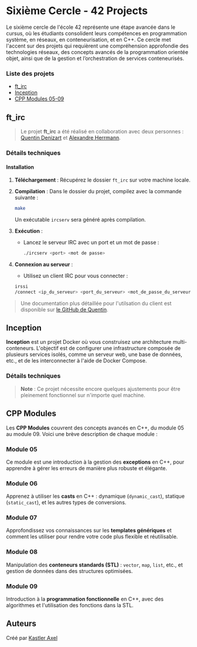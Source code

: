 # Sixième Cercle - 42 Projects

Le sixième cercle de l'école 42 représente une étape avancée dans le cursus, où les étudiants consolident leurs compétences en programmation système, en réseaux, en conteneurisation, et en C++. Ce cercle met l'accent sur des projets qui requièrent une compréhension approfondie des technologies réseaux, des concepts avancés de la programmation orientée objet, ainsi que de la gestion et l’orchestration de services conteneurisés.

### Liste des projets

* [ft_irc](#ft_irc)
* [Inception](#inception)
* [CPP Modules 05-09](#cpp-modules)

## ft_irc

> Le projet **ft_irc** a été réalisé en collaboration avec deux personnes : [Quentin Denizart](https://github.com/LaDeniseDe42) et [Alexandre Herrmann](https://github.com/alexandre6795).

### Détails techniques

#### Installation

1. **Téléchargement** : Récupérez le dossier `ft_irc` sur votre machine locale.

2. **Compilation** : Dans le dossier du projet, compilez avec la commande suivante :
    ```bash
    make
    ```
    Un exécutable `ircserv` sera généré après compilation.

3. **Exécution** :
    - Lancez le serveur IRC avec un port et un mot de passe :
        ```bash
        ./ircserv <port> <mot de passe>
        ```

4. **Connexion au serveur** :
    - Utilisez un client IRC pour vous connecter :
    ```bash
    irssi
    /connect <ip_du_serveur> <port_du_serveur> <mot_de_passe_du_serveur>
    ```

> Une documentation plus détaillée pour l'utilsation du client est disponible sur [le GitHub de Quentin](https://github.com/LaDeniseDe42/FT_IRC).

## Inception

**Inception** est un projet Docker où vous construisez une architecture multi-conteneurs. L'objectif est de configurer une infrastructure composée de plusieurs services isolés, comme un serveur web, une base de données, etc., et de les interconnecter à l'aide de Docker Compose.

### Détails techniques

> **Note** : Ce projet nécessite encore quelques ajustements pour être pleinement fonctionnel sur n'importe quel machine.

## CPP Modules

Les **CPP Modules** couvrent des concepts avancés en C++, du module 05 au module 09. Voici une brève description de chaque module :

### Module 05

Ce module est une introduction à la gestion des **exceptions** en C++, pour apprendre à gérer les erreurs de manière plus robuste et élégante.

### Module 06

Apprenez à utiliser les **casts** en C++ : dynamique (`dynamic_cast`), statique (`static_cast`), et les autres types de conversions.

### Module 07

Approfondissez vos connaissances sur les **templates génériques** et comment les utiliser pour rendre votre code plus flexible et réutilisable.

### Module 08

Manipulation des **conteneurs standards (STL)** : `vector`, `map`, `list`, etc., et gestion de données dans des structures optimisées.

### Module 09

Introduction à la **programmation fonctionnelle** en C++, avec des algorithmes et l'utilisation des fonctions dans la STL.

## Auteurs

Créé par [Kastler Axel](https://github.com/ChromaXard)
